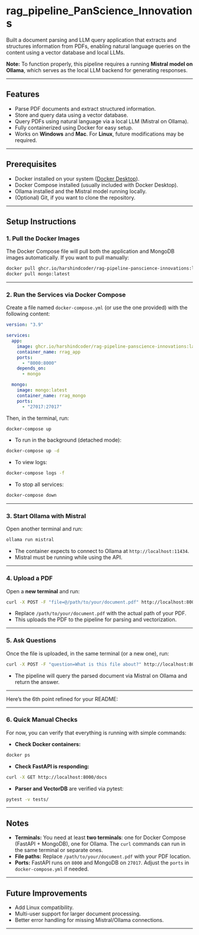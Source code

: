 # rag_pipeline_PanScience_Innovations

Built a document parsing and LLM query application that extracts and structures information from PDFs, enabling natural language queries on the content using a vector database and local LLMs.

**Note:** To function properly, this pipeline requires a running **Mistral model on Ollama**, which serves as the local LLM backend for generating responses.

---

## Features

- Parse PDF documents and extract structured information.
- Store and query data using a vector database.
- Query PDFs using natural language via a local LLM (Mistral on Ollama).
- Fully containerized using Docker for easy setup.
- Works on **Windows** and **Mac**. For **Linux**, future modifications may be required.

---

## Prerequisites

- Docker installed on your system ([Docker Desktop](https://www.docker.com/products/docker-desktop)).
- Docker Compose installed (usually included with Docker Desktop).
- Ollama installed and the Mistral model running locally.
- (Optional) Git, if you want to clone the repository.

---

## Setup Instructions

### 1. Pull the Docker Images

The Docker Compose file will pull both the application and MongoDB images automatically. If you want to pull manually:

```bash
docker pull ghcr.io/harshindcoder/rag-pipeline-panscience-innovations:latest
docker pull mongo:latest
````

---

### 2. Run the Services via Docker Compose

Create a file named `docker-compose.yml` (or use the one provided) with the following content:

```yaml
version: "3.9"

services:
  app:
    image: ghcr.io/harshindcoder/rag-pipeline-panscience-innovations:latest
    container_name: rrag_app
    ports:
      - "8000:8000"
    depends_on:
      - mongo

  mongo:
    image: mongo:latest
    container_name: rrag_mongo
    ports:
      - "27017:27017"
```

Then, in the terminal, run:

```bash
docker-compose up
```

* To run in the background (detached mode):

```bash
docker-compose up -d
```

* To view logs:

```bash
docker-compose logs -f
```

* To stop all services:

```bash
docker-compose down
```

---

### 3. Start Ollama with Mistral

Open another terminal and run:

```bash
ollama run mistral
```

* The container expects to connect to Ollama at `http://localhost:11434`.
* Mistral must be running while using the API.

---

### 4. Upload a PDF

Open a **new terminal** and run:

```bash
curl -X POST -F "file=@/path/to/your/document.pdf" http://localhost:8000/upload
```

* Replace `/path/to/your/document.pdf` with the actual path of your PDF.
* This uploads the PDF to the pipeline for parsing and vectorization.

---

### 5. Ask Questions

Once the file is uploaded, in the same terminal (or a new one), run:

```bash
curl -X POST -F "question=What is this file about?" http://localhost:8000/ask
```

* The pipeline will query the parsed document via Mistral on Ollama and return the answer.

---

Here’s the 6th point refined for your README:

---

### 6. Quick Manual Checks

For now, you can verify that everything is running with simple commands:

* **Check Docker containers:**

```bash
docker ps
```

* **Check FastAPI is responding:**

```bash
curl -X GET http://localhost:8000/docs
```

* **Parser and VectorDB** are verified via pytest:

```bash
pytest -v tests/
```

---

## Notes

* **Terminals:** You need at least **two terminals**: one for Docker Compose (FastAPI + MongoDB), one for Ollama. The `curl` commands can run in the same terminal or separate ones.
* **File paths:** Replace `/path/to/your/document.pdf` with your PDF location.
* **Ports:** FastAPI runs on `8000` and MongoDB on `27017`. Adjust the `ports` in `docker-compose.yml` if needed.

---

## Future Improvements

* Add Linux compatibility.
* Multi-user support for larger document processing.
* Better error handling for missing Mistral/Ollama connections.

---



